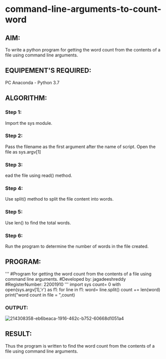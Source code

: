 # command-line-arguments-to-count-word
## AIM:
To write a python program for getting the word count from the contents of a file using command line arguments.
## EQUIPEMENT'S REQUIRED: 
PC
Anaconda - Python 3.7
## ALGORITHM: 
### Step 1:
Import the sys module.
### Step 2: 
Pass the filename as the first argument after the name of script. Open the file as sys.argv[1]
### Step 3: 
ead the file using read() method.
### Step 4:  
Use split() method to split the file content into words.
### Step 5: 
Use len() to find the total words.
### Step 6: 
Run the program to determine the number of words in the file created.


## PROGRAM:
'''
#Program for getting the word count from the contents of a file using command line arguments.
#Developed by: jagadeeshreddy
#RegisterNumber: 22001910
'''
import sys
count= 0
with open(sys.argv[1],'r') as f1:
    for line in f1:
        word= line.split()
        count += len(word)
print("word count in file = ",count)
### OUTPUT:
![214308358-eb6beaca-1916-462c-b752-60668d1051a4](https://user-images.githubusercontent.com/120623104/214887192-8c888502-38a0-4268-b65d-898c99eed73a.png)

## RESULT:
Thus the program is written to find the word count from the contents of a file using command line arguments.
